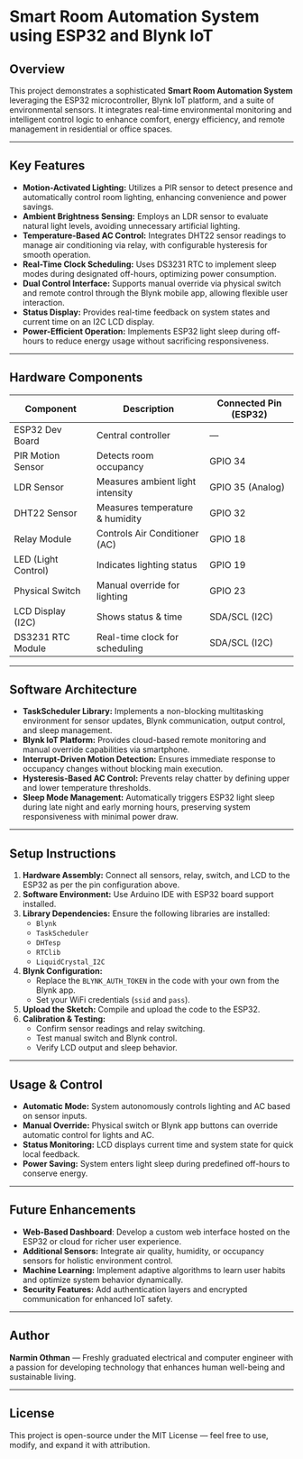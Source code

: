 
# Smart Room Automation System using ESP32 and Blynk IoT

## Overview

This project demonstrates a sophisticated **Smart Room Automation System** leveraging the ESP32 microcontroller, Blynk IoT platform, and a suite of environmental sensors. It integrates real-time environmental monitoring and intelligent control logic to enhance comfort, energy efficiency, and remote management in residential or office spaces.

---

## Key Features

- **Motion-Activated Lighting:** Utilizes a PIR sensor to detect presence and automatically control room lighting, enhancing convenience and power savings.
- **Ambient Brightness Sensing:** Employs an LDR sensor to evaluate natural light levels, avoiding unnecessary artificial lighting.
- **Temperature-Based AC Control:** Integrates DHT22 sensor readings to manage air conditioning via relay, with configurable hysteresis for smooth operation.
- **Real-Time Clock Scheduling:** Uses DS3231 RTC to implement sleep modes during designated off-hours, optimizing power consumption.
- **Dual Control Interface:** Supports manual override via physical switch and remote control through the Blynk mobile app, allowing flexible user interaction.
- **Status Display:** Provides real-time feedback on system states and current time on an I2C LCD display.
- **Power-Efficient Operation:** Implements ESP32 light sleep during off-hours to reduce energy usage without sacrificing responsiveness.

---

## Hardware Components

| Component            | Description                     | Connected Pin (ESP32) |
|----------------------|-----------------------------------|----------------------|
| ESP32 Dev Board      | Central controller                | —                    |
| PIR Motion Sensor     | Detects room occupancy           | GPIO 34              |
| LDR Sensor            | Measures ambient light intensity | GPIO 35 (Analog)     |
| DHT22 Sensor          | Measures temperature & humidity  | GPIO 32              |
| Relay Module          | Controls Air Conditioner (AC)    | GPIO 18              |
| LED (Light Control)   | Indicates lighting status        | GPIO 19              |
| Physical Switch       | Manual override for lighting     | GPIO 23              |
| LCD Display (I2C)     | Shows status & time              | SDA/SCL (I2C)        |
| DS3231 RTC Module     | Real-time clock for scheduling   | SDA/SCL (I2C)        |

---

## Software Architecture

- **TaskScheduler Library:** Implements a non-blocking multitasking environment for sensor updates, Blynk communication, output control, and sleep management.
- **Blynk IoT Platform:** Provides cloud-based remote monitoring and manual override capabilities via smartphone.
- **Interrupt-Driven Motion Detection:** Ensures immediate response to occupancy changes without blocking main execution.
- **Hysteresis-Based AC Control:** Prevents relay chatter by defining upper and lower temperature thresholds.
- **Sleep Mode Management:** Automatically triggers ESP32 light sleep during late night and early morning hours, preserving system responsiveness with minimal power draw.

---

## Setup Instructions

1. **Hardware Assembly:** Connect all sensors, relay, switch, and LCD to the ESP32 as per the pin configuration above.
2. **Software Environment:** Use Arduino IDE with ESP32 board support installed.
3. **Library Dependencies:** Ensure the following libraries are installed:
   - `Blynk`
   - `TaskScheduler`
   - `DHTesp`
   - `RTClib`
   - `LiquidCrystal_I2C`
4. **Blynk Configuration:** 
   - Replace the `BLYNK_AUTH_TOKEN` in the code with your own from the Blynk app.
   - Set your WiFi credentials (`ssid` and `pass`).
5. **Upload the Sketch:** Compile and upload the code to the ESP32.
6. **Calibration & Testing:** 
   - Confirm sensor readings and relay switching.
   - Test manual switch and Blynk control.
   - Verify LCD output and sleep behavior.

---

## Usage & Control

- **Automatic Mode:** System autonomously controls lighting and AC based on sensor inputs.
- **Manual Override:** Physical switch or Blynk app buttons can override automatic control for lights and AC.
- **Status Monitoring:** LCD displays current time and system state for quick local feedback.
- **Power Saving:** System enters light sleep during predefined off-hours to conserve energy.

---

## Future Enhancements

- **Web-Based Dashboard**: Develop a custom web interface hosted on the ESP32 or cloud for richer user experience.
- **Additional Sensors:** Integrate air quality, humidity, or occupancy sensors for holistic environment control.
- **Machine Learning:** Implement adaptive algorithms to learn user habits and optimize system behavior dynamically.
- **Security Features:** Add authentication layers and encrypted communication for enhanced IoT safety.

---

## Author

**Narmin Othman** — Freshly graduated electrical and computer engineer with a passion for developing technology that enhances human well-being and sustainable living.

---

## License

This project is open-source under the MIT License — feel free to use, modify, and expand it with attribution.
